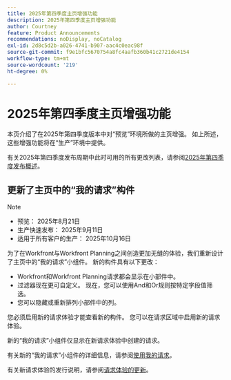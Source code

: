 ```yaml
---
title: 2025年第四季度主页增强功能
description: 2025年第四季度主页增强功能
author: Courtney
feature: Product Announcements
recommendations: noDisplay, noCatalog
exl-id: 2d8c5d2b-a026-4741-b907-aac4c0eac98f
source-git-commit: f9e1bfc5670754a8fc4aafb360b41c2721de4154
workflow-type: tm+mt
source-wordcount: '219'
ht-degree: 0%

---
```


# 2025年第四季度主页增强功能

本页介绍了在2025年第四季度版本中对“预览”环境所做的主页增强。 如上所述，这些增强功能将在“生产”环境中提供。

有关2025年第四季度发布周期中此时可用的所有更改列表，请参阅[&#x200B; 2025年第四季度发布概述](/help/quicksilver/product-announcements/product-releases/25-q4-release-activity/25-q4-release-overview.md)。

## 更新了主页中的“我的请求”构件

>[!NOTE]
>
>* 预览： 2025年8月21日
>* 生产快速发布： 2025年9月11日
>* 适用于所有客户的生产： 2025年10月16日

为了在Workfront与Workfront Planning之间创造更加无缝的体验，我们重新设计了主页中的“我的请求”小组件。 新的构件具有以下更改：

* Workfront和Workfront Planning请求都会显示在小部件中。
* 过滤器现在更可自定义。 现在，您可以使用And和Or规则按特定字段值筛选。
* 您可以隐藏或重新排列小部件中的列。

您必须启用新的请求体验才能查看新的构件。 您可以在请求区域中启用新的请求体验。

新的“我的请求”小组件仅显示在新请求体验中创建的请求。

有关新的“我的请求”小组件的详细信息，请参阅[使用我的请求](/help/quicksilver/workfront-basics/using-home/using-the-home-area/my-requests-widget.md)。

有关新请求体验的发行说明，请参阅[请求体验的更新](/help/quicksilver/product-announcements/product-releases/25-q4-release-activity/25-q4-requests.md#updates-to-requesting-experience)。
